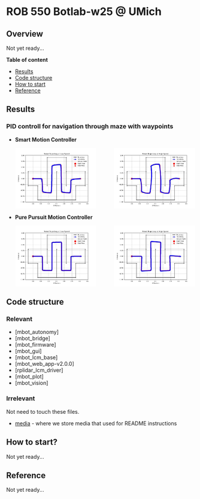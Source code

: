 # ROB 550 Botlab-w25 @ UMich
## Overview
Not yet ready...


**Table of content**
- [Results](#results)
- [Code structure](#code-structure)
- [How to start](#how-to-start)
- [Reference](#reference)

## Results
### PID controll for navigation through maze with waypoints
- **Smart Motion Controller**  
  <div style="display: flex; justify-content: space-between;">
    <img src="media/cp1_smart_low_speed.jpg" alt="Maze smart motion controller low speed" style="width: 45%;" />
    <img src="media/cp1_smart_high_speed.jpg" alt="Maze smart motion controller high speed" style="width: 45%;" />
  </div>

- **Pure Pursuit Motion Controller**  
  <div style="display: flex; justify-content: space-between;">
    <img src="media/CP1_pure_pursuit_low_speed.jpg" alt="Maze pure pursuit motion controller low speed" style="width: 45%;" />
    <img src="media/CP1_pure_pursuit_high_speed.jpg" alt="Maze pure pursuit motion controller high speed" style="width: 45%;" />
  </div>

## Code structure

### Relevant
- [mbot_autonomy]
- [mbot_bridge]
- [mbot_firmware]
- [mbot_gui]
- [mbot_lcm_base]
- [mbot_web_app-v2.0.0]
- [rplidar_lcm_driver]
- [mbot_plot]
- [mbot_vision]


### Irrelevant
Not need to touch these files.
- [media](media) - where we store media that used for README instructions

## How to start?
Not yet ready...

## Reference
Not yet ready...

